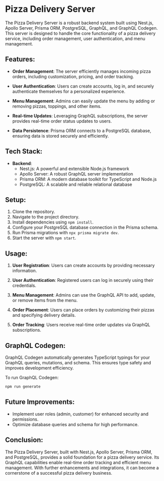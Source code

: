 # Pizza Delivery Server

The Pizza Delivery Server is a robust backend system built using Nest.js, Apollo Server, Prisma ORM, PostgreSQL, GraphQL, and GraphQL Codegen. This server is designed to handle the core functionality of a pizza delivery service, including order management, user authentication, and menu management.

## Features:

- **Order Management**: The server efficiently manages incoming pizza orders, including customization, pricing, and order tracking.

- **User Authentication**: Users can create accounts, log in, and securely authenticate themselves for a personalized experience.

- **Menu Management**: Admins can easily update the menu by adding or removing pizzas, toppings, and other items.

- **Real-time Updates**: Leveraging GraphQL subscriptions, the server provides real-time order status updates to users.

- **Data Persistence**: Prisma ORM connects to a PostgreSQL database, ensuring data is stored securely and efficiently.

## Tech Stack:

- **Backend**:
  - Nest.js: A powerful and extensible Node.js framework
  - Apollo Server: A robust GraphQL server implementation
  - Prisma ORM: A modern database toolkit for TypeScript and Node.js
  - PostgreSQL: A scalable and reliable relational database



## Setup:

1. Clone the repository.
2. Navigate to the project directory.
3. Install dependencies using `npm install`.
4. Configure your PostgreSQL database connection in the Prisma schema.
5. Run Prisma migrations with `npx prisma migrate dev`.
6. Start the server with `npm start`.

## Usage:

1. **User Registration**: Users can create accounts by providing necessary information.

2. **User Authentication**: Registered users can log in securely using their credentials.

3. **Menu Management**: Admins can use the GraphQL API to add, update, or remove items from the menu.

4. **Order Placement**: Users can place orders by customizing their pizzas and specifying delivery details.

5. **Order Tracking**: Users receive real-time order updates via GraphQL subscriptions.

## GraphQL Codegen:

GraphQL Codegen automatically generates TypeScript typings for your GraphQL queries, mutations, and schema. This ensures type safety and improves development efficiency.

To run GraphQL Codegen:

```bash
npm run generate
```

## Future Improvements:

- Implement user roles (admin, customer) for enhanced security and permissions.
- Optimize database queries and schema for high performance.

## Conclusion:

The Pizza Delivery Server, built with Nest.js, Apollo Server, Prisma ORM, and PostgreSQL, provides a solid foundation for a pizza delivery service. Its GraphQL capabilities enable real-time order tracking and efficient menu management. With further enhancements and integrations, it can become a cornerstone of a successful pizza delivery business.